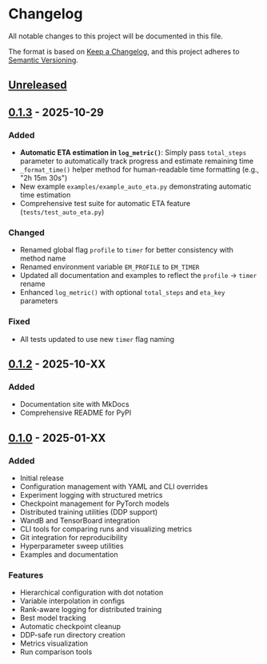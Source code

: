 # Changelog

All notable changes to this project will be documented in this file.

The format is based on [Keep a Changelog](https://keepachangelog.com/en/1.0.0/),
and this project adheres to [Semantic Versioning](https://semver.org/spec/v2.0.0.html).

## [Unreleased]

## [0.1.3] - 2025-10-29

### Added
- **Automatic ETA estimation in `log_metric()`**: Simply pass `total_steps` parameter to automatically track progress and estimate remaining time
- `_format_time()` helper method for human-readable time formatting (e.g., "2h 15m 30s")
- New example `examples/example_auto_eta.py` demonstrating automatic time estimation
- Comprehensive test suite for automatic ETA feature (`tests/test_auto_eta.py`)

### Changed
- Renamed global flag `profile` to `timer` for better consistency with method name
- Renamed environment variable `EM_PROFILE` to `EM_TIMER`
- Updated all documentation and examples to reflect the `profile` → `timer` rename
- Enhanced `log_metric()` with optional `total_steps` and `eta_key` parameters

### Fixed
- All tests updated to use new `timer` flag naming

## [0.1.2] - 2025-10-XX

### Added
- Documentation site with MkDocs
- Comprehensive README for PyPI

## [0.1.0] - 2025-01-XX

### Added
- Initial release
- Configuration management with YAML and CLI overrides
- Experiment logging with structured metrics
- Checkpoint management for PyTorch models
- Distributed training utilities (DDP support)
- WandB and TensorBoard integration
- CLI tools for comparing runs and visualizing metrics
- Git integration for reproducibility
- Hyperparameter sweep utilities
- Examples and documentation

### Features
- Hierarchical configuration with dot notation
- Variable interpolation in configs
- Rank-aware logging for distributed training
- Best model tracking
- Automatic checkpoint cleanup
- DDP-safe run directory creation
- Metrics visualization
- Run comparison tools

[Unreleased]: https://github.com/kunheek/expmate/compare/v0.1.3...HEAD
[0.1.3]: https://github.com/kunheek/expmate/releases/tag/v0.1.3
[0.1.2]: https://github.com/kunheek/expmate/releases/tag/v0.1.2
[0.1.0]: https://github.com/kunheek/expmate/releases/tag/v0.1.0
